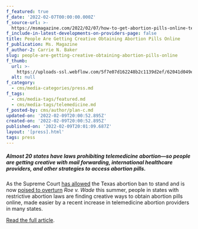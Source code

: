 ```yaml
---
f_featured: true
f_date: '2022-02-07T00:00:00.000Z'
f_source-url: >-
  https://msmagazine.com/2022/02/07/how-to-get-abortion-pills-online-telemedicine-abortion/
f_include-in-latest-developments-on-providers-page: false
title: People Are Getting Creative Obtaining Abortion Pills Online
f_publication: Ms. Magazine
f_author-2: Carrie N. Baker
slug: people-are-getting-creative-obtaining-abortion-pills-online
f_thumb:
  url: >-
    https://uploads-ssl.webflow.com/5f7e07d162248b2c1139d2ef/62041d049e6ce90d160099b1_TelemedicineAbortionMap-2-1024x642.png
  alt: null
f_category:
  - cms/media-categories/press.md
f_tags:
  - cms/media-tags/featured.md
  - cms/media-tags/telemedicine.md
f_posted-by: cms/author/plan-c.md
updated-on: '2022-02-09T20:00:52.895Z'
created-on: '2022-02-09T20:00:52.895Z'
published-on: '2022-02-09T20:01:09.687Z'
layout: '[press].html'
tags: press
---
```


##### Almost 20 states have laws prohibiting telemedicine abortion—so people are getting creative with mail forwarding, international healthcare providers, and other strategies to access abortion pills.

As the Supreme Court [has allowed](https://msmagazine.com/2021/12/10/supreme-court-texas-abortion-ban-2/) the Texas abortion ban to stand and is now [poised to overturn](https://msmagazine.com/2021/12/03/justices-kavanaugh-sotomayor-dobbs-v-jackson-hearings/) _Roe v. Wade_ this summer, people in states with restrictive abortion laws are finding creative ways to obtain abortion pills online, made easier by a recent increase in telemedicine abortion providers in many states.

[Read the full article](https://msmagazine.com/2022/02/07/how-to-get-abortion-pills-online-telemedicine-abortion/).

‍
